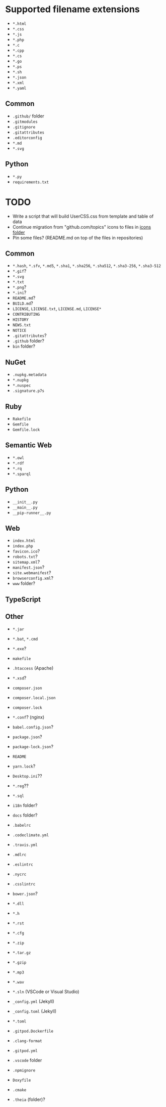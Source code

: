 # Supported filename extensions
* `*.html`
* `*.css`
* `*.js`
* `*.php`
* `*.c`
* `*.cpp`
* `*.cs`
* `*.go`
* `*.ps`
* `*.sh`
* `*.json`
* `*.xml`
* `*.yaml`
## Common
* `.github/` folder
* `.gitmodules`
* `.gitignore`
* `.gitattributes`
* `.editorconfig`
* `*.md`
* `*.svg`
## Python
* `*.py`
* `requirements.txt`
# TODO
* Write a script that will build UserCSS.css from template and table of data
* Continue migration from "github.com/topics" icons to files in [icons folder](icons)
* Pin some files? (README.md on top of the files in repositories)

## Common
* `*.hash`, `*.sfv`, `*.md5`, `*.sha1`, `*.sha256`, `*.sha512`, `*.sha3-256`, `*.sha3-512`
* `*.gif`?
* `*.svg`
* `*.txt`
* `*.png`?
* `*.ini`?
* `README.md`?
* `BUILD.md`?
* `LICENSE`, `LICENSE.txt`, `LICENSE.md`, `LICENSE*`
* `CONTRIBUTING`
* `HISTORY`
* `NEWS.txt`
* `NOTICE`
* `.gitattributes`?
* `.github` folder?
* `bin` folder?
## NuGet
* `.nupkg.metadata`
* `*.nupkg`
* `*.nuspec`
* `.signature.p7s`
## Ruby
* `Rakefile`
* `Gemfile`
* `Gemfile.lock`
## Semantic Web
* `*.owl`
* `*.rdf`
* `*.rq`
* `*.sparql`
## Python
* `__init__.py`
* `__main__.py`
* `__pip-runner__.py`
## Web
* `index.html`
* `index.php`
* `favicon.ico`?
* `robots.txt`?
* `sitemap.xml`?
* `manifest.json`?
* `site.webmanifest`?
* `browserconfig.xml`?
* `www` folder?
## TypeScript
## Other
* `*.jar`
* `*.bat`, `*.cmd`
* `*.exe`?

* `makefile`
* `.htaccess` (Apache)
* `*.xsd`?

* `composer.json`
* `composer.local.json`
* `composer.lock`
* `*.conf`? (nginx)

* `babel.config.json`?
* `package.json`?
* `package-lock.json`?
* `README`
* `yarn.lock`?

* `Desktop.ini`??
* `*.reg`??

* `*.sql`

* `i18n` folder?

* `docs` folder?

* `.babelrc`
* `.codeclimate.yml`
* `.travis.yml`
* `.mdlrc`
* `.eslintrc`
* `.nycrc`
* `.csslintrc`

* `bower.json`?
* `*.dll`
* `*.h`

* `*.rst`
* `*.cfg`

* `*.zip`
* `*.tar.gz`
* `*.gzip`

* `*.mp3`
* `*.wav`

* `*.sln` (VSCode or Visual Studio)
* `_config.yml` (Jekyll)
* `_config.toml` (Jekyll)
* `*.toml`

* `.gitpod.Dockerfile`
* `.clang-format`
* `.gitpod.yml`
* `.vscode` folder
* `.npmignore`
* `Doxyfile`
* `.cmake`
* `.theia` (folder)?
